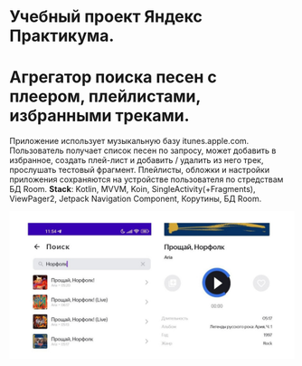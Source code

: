# Учебный проект Яндекс Практикума.
# Агрегатор поиска песен с плеером, плейлистами, избранными треками.
Приложение использует музыкальную базу itunes.apple.com.
Пользователь получает список песен по запросу, может добавить в избранное, создать плей-лист и добавить / удалить из него трек, прослушать тестовый фрагмент.
Плейлисты, обложки и настройки приложения сохраняются на устройстве пользователя по стредствам БД Room. 
**Stack**: Kotlin, MVVM, Koin, SingleActivity(+Fragments), ViewPager2, Jetpack Navigation Component, Корутины, БД Room.

![alt text](https://github.com/AlexeyJarlax/PlaylistMaker/raw/master/app/src/main/res/drawable/preview.jpg)
